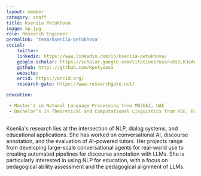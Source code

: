 ```yaml
---
layout: member
category: staff
title: Kseniia Petukhova
image: kp.jpg
role: Research Engineer
permalink: 'team/kseniia-petukhova'
social:
    twitter: 
    linkedin: https://www.linkedin.com/in/kseniia-petukhova/
    google-scholar: https://scholar.google.com/citations?user=XsiLKJcAAAAJ&hl=ru&authuser=1
    github: https://github.com/Kpetyxova
    website:
    orcid: https://orcid.org/
    research-gate: https://www.researchgate.net/

education:

 - Master’s in Natural Language Processing from MBZUAI, UAE
 - Bachelor’s in Theoretical and Computational Linguistics from HSE, Russia
---
```


Kseniia's research lies at the intersection of NLP, dialog systems, and educational applications. She has worked on conversational AI, discourse annotation, and the evaluation of AI-powered tutors. Her projects range from developing large-scale conversational agents for real-world use to creating automated pipelines for discourse annotation with LLMs. She is particularly interested in using NLP for education, with a focus on pedagogical ability assessment and the pedagogical alignment of LLMs.

